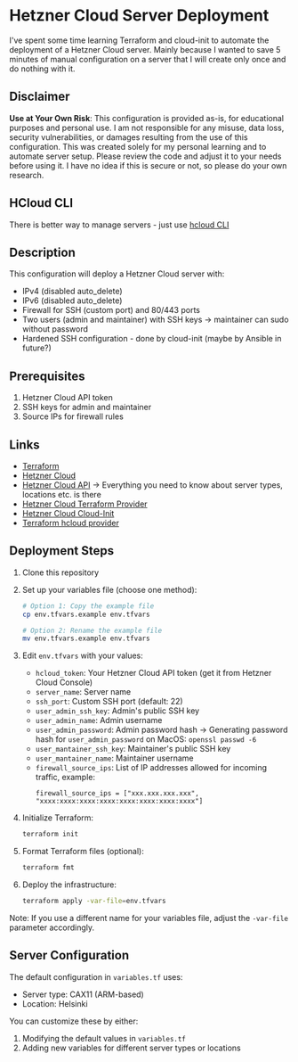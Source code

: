 # Hetzner Cloud Server Deployment

I've spent some time learning Terraform and cloud-init to automate the deployment of a Hetzner Cloud server. Mainly because I wanted to save 5 minutes of manual configuration on a server that I will create only once and do nothing with it.

## Disclaimer

**Use at Your Own Risk**: This configuration is provided as-is, for educational purposes and personal use. I am not responsible for any misuse, data loss, security vulnerabilities, or damages resulting from the use of this configuration. This was created solely for my personal learning and to automate server setup. Please review the code and adjust it to your needs before using it. I have no idea if this is secure or not, so please do your own research.

## HCloud CLI

There is better way to manage servers - just use [hcloud CLI](https://github.com/hetznercloud/cli)

## Description

This configuration will deploy a Hetzner Cloud server with:

- IPv4 (disabled auto_delete)
- IPv6 (disabled auto_delete)
- Firewall for SSH (custom port) and 80/443 ports
- Two users (admin and maintainer) with SSH keys -> maintainer can sudo without password
- Hardened SSH configuration - done by cloud-init (maybe by Ansible in future?)

## Prerequisites

1. Hetzner Cloud API token
2. SSH keys for admin and maintainer
3. Source IPs for firewall rules

## Links

- [Terraform](https://www.terraform.io/)
- [Hetzner Cloud](https://www.hetzner.com/cloud)
- [Hetzner Cloud API](https://docs.hetzner.cloud/) -> Everything you need to know about server types, locations etc. is there
- [Hetzner Cloud Terraform Provider](https://registry.terraform.io/providers/hetznercloud/hcloud/latest/docs)
- [Hetzner Cloud Cloud-Init](https://docs.hetzner.cloud/#servers-create-a-server)
- [Terraform hcloud provider](https://github.com/hetznercloud/terraform-provider-hcloud)

## Deployment Steps

1. Clone this repository
2. Set up your variables file (choose one method):

   ```bash
   # Option 1: Copy the example file
   cp env.tfvars.example env.tfvars

   # Option 2: Rename the example file
   mv env.tfvars.example env.tfvars
   ```

3. Edit `env.tfvars` with your values:

   - `hcloud_token`: Your Hetzner Cloud API token (get it from Hetzner Cloud Console)
   - `server_name`: Server name
   - `ssh_port`: Custom SSH port (default: 22)
   - `user_admin_ssh_key`: Admin's public SSH key
   - `user_admin_name`: Admin username
   - `user_admin_password`: Admin password hash -> Generating password hash for `user_admin_password` on MacOS: `openssl passwd -6`
   - `user_mantainer_ssh_key`: Maintainer's public SSH key
   - `user_mantainer_name`: Maintainer username
   - `firewall_source_ips`: List of IP addresses allowed for incoming traffic, example:
     ```
     firewall_source_ips = ["xxx.xxx.xxx.xxx", "xxxx:xxxx:xxxx:xxxx:xxxx:xxxx:xxxx:xxxx"]
     ```

4. Initialize Terraform:

   ```bash
   terraform init
   ```

5. Format Terraform files (optional):

   ```bash
   terraform fmt
   ```

6. Deploy the infrastructure:
   ```bash
   terraform apply -var-file=env.tfvars
   ```

Note: If you use a different name for your variables file, adjust the `-var-file` parameter accordingly.

## Server Configuration

The default configuration in `variables.tf` uses:

- Server type: CAX11 (ARM-based)
- Location: Helsinki

You can customize these by either:

1. Modifying the default values in `variables.tf`
2. Adding new variables for different server types or locations
